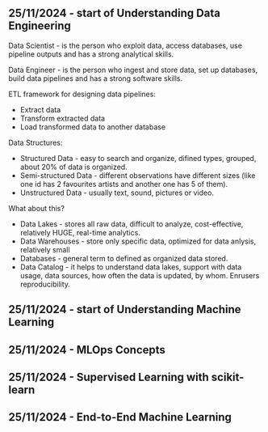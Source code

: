 ## 25/11/2024 - start of Understanding Data Engineering

Data Scientist - is the person who exploit data, access databases, use pipeline outputs and has a strong analytical skills.

Data Engineer - is the person who ingest and store data, set up databases, build data pipelines and has a strong software skills.

ETL framework for designing data pipelines:
- Extract data
- Transform extracted data
- Load transformed data to another database

Data Structures:
- Structured Data - easy to search and organize, difined types, grouped, about 20% of data is organized.
- Semi-structured Data - different observations have different sizes (like one id has 2 favourites artists and another one has 5 of them).
- Unstructured Data - usually text, sound, pictures or video.

What about this?
- Data Lakes - stores all raw data, difficult to analyze, cost-effective, relatively HUGE, real-time analytics.
- Data Warehouses - store only specific data, optimized for data anlysis, relatively small
- Databases - general term to defined as organized data stored.
- Data Catalog - it helps to understand data lakes, support with data usage, data sources, how often the data is updated, by whom. Enrusers reproducibility. 

## 25/11/2024 - start of Understanding Machine Learning

## 25/11/2024 - MLOps Concepts

## 25/11/2024 - Supervised Learning with scikit-learn

## 25/11/2024 - End-to-End Machine Learning

